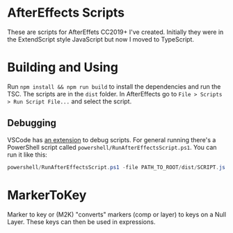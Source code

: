 # AfterEffects Scripts

These are scripts for AfterEffets CC2019+ I've created. 
Initially they were in the ExtendScript style JavaScript but now I moved to TypeScript.

# Building and Using
Run `npm install && npm run build` to install the dependencies and run the TSC.
The scripts are in the `dist` folder.
In AfterEffects go to `File > Scripts > Run Script File...` and select the script.

## Debugging
VSCode has [an extension](https://marketplace.visualstudio.com/items?itemName=Adobe.extendscript-debug) to debug scripts.
For general running there's a PowerShell script called `powershell/RunAfterEffectsScript.ps1`. You can run it like this:
```powershell
powershell/RunAfterEffectsScript.ps1 -file PATH_TO_ROOT/dist/SCRIPT.js
```
# MarkerToKey
Marker to key or (M2K) "converts" markers (comp or layer) to keys on a Null Layer.
These keys can then be used in expressions.
